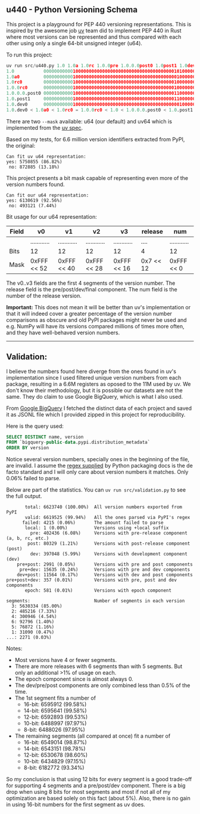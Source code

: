 u440 - Python Versioning Schema
----

This project is a playground for PEP 440 versioning representations.
This is inspired by the awesome job [uv](https://astral.sh/uv) team did to implement PEP 440 in Rust where most
versions can be represented and thus compared with each other using only a single 64-bit unsigned integer (u64).

To run this project:
```python
uv run src/u440.py 1.0 1.0a 1.0rc 1.0.0pre 1.0.0.0post0 1.0post1 1.0dev
1.0           0000000000010000000000000000000000000000000000000101000000000000
1.0a0         0000000000010000000000000000000000000000000000000010000000000000
1.0rc0        0000000000010000000000000000000000000000000000000100000000000000
1.0.0rc0      0000000000010000000000000000000000000000000000000100000000000000
1.0.0.0.post0 0000000000010000000000000000000000000000000000000110000000000000
1.0.post1     0000000000010000000000000000000000000000000000000110000000000001
1.0.dev0      0000000000010000000000000000000000000000000000000001000000000000
1.0.dev0 < 1.0a0 < 1.0rc0 = 1.0.0rc0 < 1.0 < 1.0.0.0.post0 < 1.0.post1
```

There are two `--mask` available: u64 (our default) and uv64 which is implemented from
the [uv spec](https://github.com/astral-sh/uv/blob/f23d9c1a/crates/uv-pep440/src/version.rs#L790-L870). 


Based on my tests, for 6.6 million version identifiers extracted from PyPI, the original:
```
Can fit uv u64 representation:
yes: 5750855 (86.82%)
 no: 872885 (13.18%)
```

This project presents a bit mask capable of representing even more of the version numbers found.
```
Can fit our u64 representation:
yes: 6130619 (92.56%)
 no: 493121 (7.44%)
```

Bit usage for our u64 representation:

| Field 	| v0 	| v1 	| v2 	| v3 	| release 	| num 	|
|---	|---	|---	|---	|---	|---	|---	|
|  	| ............ 	| ............ 	| ............ 	| ............ 	| .... 	| ............ 	|
| Bits 	| 12 	| 12 	| 12 	| 12 	| 4 	| 12 	|
| Mask 	| 0xFFF << 52 	| 0xFFF << 40 	| 0xFFF << 28 	| 0xFFF << 16 	| 0x7 << 12 	| 0xFFF << 0 	|

The v0..v3 fields are the first 4 segments of the version number. The release field is
the pre/post/dev/final component. The num field is the number of the release version.

**Important:** This does not mean it will be better than uv's implementation or that it
will indeed cover a greater percentage of the version number comparisons as obscure
and old PyPI packages might never be used and e.g. NumPy will have its versions
compared millions of times more often, and they have well-behaved version numbers.


---

Validation:
----

I believe the numbers found here diverge from the ones found in uv's implementation since I used filtered
unique version numbers from each package, resulting in a 6.6M registers as oposed to the 11M used by uv.
We don't know their methodology, but it is possible our datasets are not the same. They do claim to use
Google BigQuery, which is what I also used.

From [Google BigQuery](https://cloud.google.com/bigquery) I fetched the distinct data of each project
and saved it as JSONL file which I provided zipped in this project for reproducibility.

Here is the query used:
```sql
SELECT DISTINCT name, version
FROM `bigquery-public-data.pypi.distribution_metadata`
ORDER BY version
```

Notice several version numbers, specially ones in the beginning of the file, are invalid.
I assume the [regex supplied](https://packaging.python.org/en/latest/specifications/version-specifiers/#appendix-parsing-version-strings-with-regular-expressions) by Python packaging docs is the de facto standard
and I will only care about version numbers it matches. Only 0.06% failed to parse.

Below are part of the statistics. You can `uv run src/validation.py` to see the full output.

```
       total: 6623740 (100.00%)  All version numbers exported from PyPI
       valid: 6619525 (99.94%)   All the ones parsed via PyPI's regex
      failed: 4215 (0.06%)       The amount failed to parse
       local: 1 (0.00%)          Versions using +local suffix
         pre: 402436 (6.08%)     Versions with pre-release component (a, b, rc, etc.)
        post: 80329 (1.21%)      Versions with post-release component (post)
         dev: 397048 (5.99%)     Versions with development component (dev)
    pre+post: 2991 (0.05%)       Versions with pre and post components
     pre+dev: 15635 (0.24%)      Versions with pre and dev components
    dev+post: 11564 (0.17%)      Versions with dev and post components
pre+post+dev: 357 (0.01%)        Versions with pre, post and dev components
       epoch: 581 (0.01%)        Versions with epoch component

segments:                        Number of segments in each version
  3: 5630334 (85.00%)
  2: 485216 (7.33%)
  4: 300946 (4.54%)
  6: 92796 (1.40%)
  5: 76872 (1.16%)
  1: 31090 (0.47%)
...: 2271 (0.03%)

```

Notes:

 - Most versions have 4 or fewer segments.
 - There are more releases with 6 segments than with 5 segments. But only an additional >1% of usage on each.
 - The epoch component since is almost always 0.
 - The dev/pre/post components are only combined less than 0.5% of the time.
 - The 1st segment fits a number of
   - 16-bit: 6595912 (99.58%)
   - 14-bit: 6595641 (99.58%)
   - 12-bit: 6592893 (99.53%)
   - 10-bit: 6488997 (97.97%)
   - 8-bit: 6488026 (97.95%)
 - The remaining segments (all compared at once) fit a number of
   - 16-bit: 6549014 (98.87%)
   - 14-bit: 6543151 (98.78%)
   - 12-bit: 6530678 (98.60%)
   - 10-bit: 6434829 (97.15%)
   - 8-bit: 6182772 (93.34%)

So my conclusion is that using 12 bits for every segment is a good trade-off for supporting 4 segments and a 
pre/post/dev component. There is a big drop when using 8 bits for most segments and most if not all of my
optimization are based solely on this fact (about 5%). Also, there is no gain in using 16-bit numbers for the
first segment as uv does.